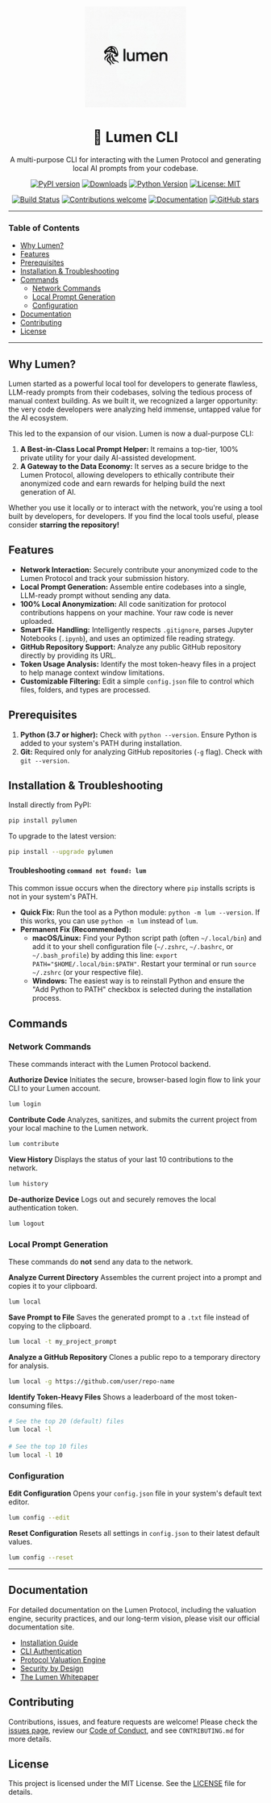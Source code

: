 <p align="center">
  <img src="./assets/logo.jpg" alt="Lumen Logo" width="200">
</p>

<h1 align="center">🪼 Lumen CLI</h1>

<p align="center">
  A multi-purpose CLI for interacting with the Lumen Protocol and generating local AI prompts from your codebase.
</p>

<p align="center">
    <a href="https://badge.fury.io/py/pylumen"><img src="https://badge.fury.io/py/pylumen.svg" alt="PyPI version"></a>
    <a href="https://pepy.tech/project/pylumen"><img src="https://static.pepy.tech/badge/pylumen" alt="Downloads"></a>
    <a href="https://pypi.org/project/pylumen/"><img src="https://img.shields.io/pypi/pyversions/pylumen.svg" alt="Python Version"></a>
    <a href="https://opensource.org/licenses/MIT"><img src="https://img.shields.io/badge/License-MIT-yellow.svg" alt="License: MIT"></a>
</p>
<p align="center">
    <a href="https://github.com/Far3000-YT/lumen/actions/workflows/release.yaml"><img src="https://github.com/Far3000-YT/lumen/actions/workflows/release.yaml/badge.svg" alt="Build Status"></a>
    <a href="https://github.com/Far3000-YT/lumen/blob/main/CONTRIBUTING.md"><img src="https://img.shields.io/badge/contributions-welcome-brightgreen.svg?style=flat" alt="Contributions welcome"></a>
    <a href="https://lumen.onl/docs/introduction"><img src="https://img.shields.io/badge/docs-lumen.onl-13131A.svg" alt="Documentation"></a>
    <a href="https://github.com/Far3000-YT/lumen/stargazers/"><img src="https://img.shields.io/github/stars/Far3000-YT/lumen.svg?style=social&label=Star" alt="GitHub stars"></a>
</p>

---

### Table of Contents

-   [Why Lumen?](#why-lumen)
-   [Features](#features)
-   [Prerequisites](#prerequisites)
-   [Installation & Troubleshooting](#installation--troubleshooting)
-   [Commands](#commands)
    -   [Network Commands](#network-commands)
    -   [Local Prompt Generation](#local-prompt-generation)
    -   [Configuration](#configuration)
-   [Documentation](#documentation)
-   [Contributing](#contributing)
-   [License](#license)

---

<h2 id="why-lumen">Why Lumen?</h2>

Lumen started as a powerful local tool for developers to generate flawless, LLM-ready prompts from their codebases, solving the tedious process of manual context building. As we built it, we recognized a larger opportunity: the very code developers were analyzing held immense, untapped value for the AI ecosystem.

This led to the expansion of our vision. Lumen is now a dual-purpose CLI:
1.  **A Best-in-Class Local Prompt Helper:** It remains a top-tier, 100% private utility for your daily AI-assisted development.
2.  **A Gateway to the Data Economy:** It serves as a secure bridge to the Lumen Protocol, allowing developers to ethically contribute their anonymized code and earn rewards for helping build the next generation of AI.

Whether you use it locally or to interact with the network, you're using a tool built by developers, for developers. If you find the local tools useful, please consider **starring the repository!**

<h2 id="features">Features</h2>

*   **Network Interaction:** Securely contribute your anonymized code to the Lumen Protocol and track your submission history.
*   **Local Prompt Generation:** Assemble entire codebases into a single, LLM-ready prompt without sending any data.
*   **100% Local Anonymization:** All code sanitization for protocol contributions happens on your machine. Your raw code is never uploaded.
*   **Smart File Handling:** Intelligently respects `.gitignore`, parses Jupyter Notebooks (`.ipynb`), and uses an optimized file reading strategy.
*   **GitHub Repository Support:** Analyze any public GitHub repository directly by providing its URL.
*   **Token Usage Analysis:** Identify the most token-heavy files in a project to help manage context window limitations.
*   **Customizable Filtering:** Edit a simple `config.json` file to control which files, folders, and types are processed.

<h2 id="prerequisites">Prerequisites</h2>

1.  **Python (3.7 or higher):** Check with `python --version`. Ensure Python is added to your system's PATH during installation.
2.  **Git:** Required only for analyzing GitHub repositories (`-g` flag). Check with `git --version`.

<h2 id="installation--troubleshooting">Installation & Troubleshooting</h2>

Install directly from PyPI:

```bash
pip install pylumen
```

To upgrade to the latest version:
```bash
pip install --upgrade pylumen
```

#### Troubleshooting `command not found: lum`
This common issue occurs when the directory where `pip` installs scripts is not in your system's PATH.

*   **Quick Fix:** Run the tool as a Python module: `python -m lum --version`. If this works, you can use `python -m lum` instead of `lum`.
*   **Permanent Fix (Recommended):**
    *   **macOS/Linux:** Find your Python script path (often `~/.local/bin`) and add it to your shell configuration file (`~/.zshrc`, `~/.bashrc`, or `~/.bash_profile`) by adding this line: `export PATH="$HOME/.local/bin:$PATH"`. Restart your terminal or run `source ~/.zshrc` (or your respective file).
    *   **Windows:** The easiest way is to reinstall Python and ensure the "Add Python to PATH" checkbox is selected during the installation process.

<h2 id="commands">Commands</h2>

### Network Commands
These commands interact with the Lumen Protocol backend.

**Authorize Device**
Initiates the secure, browser-based login flow to link your CLI to your Lumen account.

```bash
lum login
```

**Contribute Code**
Analyzes, sanitizes, and submits the current project from your local machine to the Lumen network.

```bash
lum contribute
```

**View History**
Displays the status of your last 10 contributions to the network.

```bash
lum history
```

**De-authorize Device**
Logs out and securely removes the local authentication token.

```bash
lum logout
```

### Local Prompt Generation
These commands do **not** send any data to the network.

**Analyze Current Directory**
Assembles the current project into a prompt and copies it to your clipboard.

```bash
lum local
```

**Save Prompt to File**
Saves the generated prompt to a `.txt` file instead of copying to the clipboard.

```bash
lum local -t my_project_prompt
```

**Analyze a GitHub Repository**
Clones a public repo to a temporary directory for analysis.

```bash
lum local -g https://github.com/user/repo-name
```

**Identify Token-Heavy Files**
Shows a leaderboard of the most token-consuming files.

```bash
# See the top 20 (default) files
lum local -l

# See the top 10 files
lum local -l 10
```

<h3 id="configuration">Configuration</h3>

**Edit Configuration**
Opens your `config.json` file in your system's default text editor.

```bash
lum config --edit
```

**Reset Configuration**
Resets all settings in `config.json` to their latest default values.

```bash
lum config --reset
```

---

<h2 id="documentation">Documentation</h2>

For detailed documentation on the Lumen Protocol, including the valuation engine, security practices, and our long-term vision, please visit our official documentation site.

-   [Installation Guide](https://lumen.onl/docs/installation)
-   [CLI Authentication](https://lumen.onl/docs/authentication)
-   [Protocol Valuation Engine](https://lumen.onl/docs/valuation)
-   [Security by Design](https://lumen.onl/docs/security)
-   [The Lumen Whitepaper](https://lumen.onl/docs/whitepaper)

<h2 id="contributing">Contributing</h2>

Contributions, issues, and feature requests are welcome! Please check the [issues page](https://github.com/Far3000-YT/lumen/issues), review our [Code of Conduct](./CODE_OF_CONDUCT.md), and see `CONTRIBUTING.md` for more details.

<h2 id="license">License</h2>

This project is licensed under the MIT License. See the [LICENSE](./LICENSE) file for details.